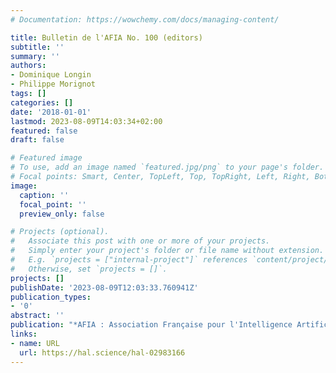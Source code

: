 ```yaml
---
# Documentation: https://wowchemy.com/docs/managing-content/

title: Bulletin de l'AFIA No. 100 (editors)
subtitle: ''
summary: ''
authors:
- Dominique Longin
- Philippe Morignot
tags: []
categories: []
date: '2018-01-01'
lastmod: 2023-08-09T14:03:34+02:00
featured: false
draft: false

# Featured image
# To use, add an image named `featured.jpg/png` to your page's folder.
# Focal points: Smart, Center, TopLeft, Top, TopRight, Left, Right, BottomLeft, Bottom, BottomRight.
image:
  caption: ''
  focal_point: ''
  preview_only: false

# Projects (optional).
#   Associate this post with one or more of your projects.
#   Simply enter your project's folder or file name without extension.
#   E.g. `projects = ["internal-project"]` references `content/project/deep-learning/index.md`.
#   Otherwise, set `projects = []`.
projects: []
publishDate: '2023-08-09T12:03:33.760941Z'
publication_types:
- '0'
abstract: ''
publication: "*AFIA : Association Française pour l'Intelligence Artificielle*"
links:
- name: URL
  url: https://hal.science/hal-02983166
---
```

